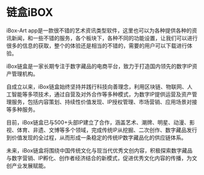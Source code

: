 # 

# 链盒iBOX

iBox-Art app是一款很不错的艺术资讯类型软件，这里也可以为各种提供各种的资讯新闻，和一些不错的服务，各个板块下，各种不同的功能设置，让我们可以进行很多的信息的获取，整个的体验还是相当的不错的，需要的用户可以下载进行体验。

iBox链盒是一家长期专注于数字藏品的电商平台，致力于打造国内领先的数字IP资产管理机构。

自成立以来，iBox链盒始终坚持并践行科技向善理念，利用区块链、物联网、人工智能等多项技术，通过自营及对外合作等多种模式，为数字IP提供运营及资产管理服务，包括内容策划、持续性价值发现、IP授权管理、市场营销、应用场景对接等多种服务。

目前，iBox链盒已与500+头部IP建立了合作，涵盖艺术、潮牌、明星、动漫、影视、体育、非遗、文博等多个领域，完成传统IP从挖掘、二次创作、数字藏品发行到价值发现的全过程，从而形成一条稳定的传统IP数字藏品化的供应链体系。

未来，iBox链盒将围绕中国传统文化与现当代优秀文创内容，积极探索数字藏品与数字营销、IP孵化、创作者经济结合的新模式，促进优秀文化内容的传播，为文创产业发展赋能。

